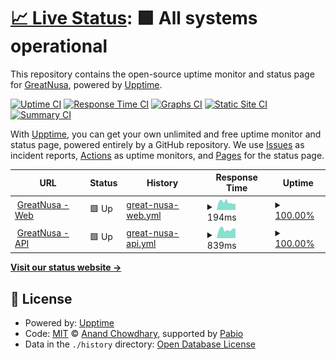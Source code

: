 # [📈 Live Status](https://greatnusa.github.io/upptime): <!--live status--> **🟩 All systems operational**

This repository contains the open-source uptime monitor and status page for [GreatNusa](https://greatnusa.com), powered by [Upptime](https://github.com/upptime/upptime).

[![Uptime CI](https://github.com/greatnusa/upptime/workflows/Uptime%20CI/badge.svg)](https://github.com/greatnusa/upptime/actions?query=workflow%3A%22Uptime+CI%22)
[![Response Time CI](https://github.com/greatnusa/upptime/workflows/Response%20Time%20CI/badge.svg)](https://github.com/greatnusa/upptime/actions?query=workflow%3A%22Response+Time+CI%22)
[![Graphs CI](https://github.com/greatnusa/upptime/workflows/Graphs%20CI/badge.svg)](https://github.com/greatnusa/upptime/actions?query=workflow%3A%22Graphs+CI%22)
[![Static Site CI](https://github.com/greatnusa/upptime/workflows/Static%20Site%20CI/badge.svg)](https://github.com/greatnusa/upptime/actions?query=workflow%3A%22Static+Site+CI%22)
[![Summary CI](https://github.com/greatnusa/upptime/workflows/Summary%20CI/badge.svg)](https://github.com/greatnusa/upptime/actions?query=workflow%3A%22Summary+CI%22)

With [Upptime](https://upptime.js.org), you can get your own unlimited and free uptime monitor and status page, powered entirely by a GitHub repository. We use [Issues](https://github.com/greatnusa/upptime/issues) as incident reports, [Actions](https://github.com/greatnusa/upptime/actions) as uptime monitors, and [Pages](https://greatnusa.github.io/upptime) for the status page.

<!--start: status pages-->
<!-- This summary is generated by Upptime (https://github.com/upptime/upptime) -->
<!-- Do not edit this manually, your changes will be overwritten -->
<!-- prettier-ignore -->
| URL | Status | History | Response Time | Uptime |
| --- | ------ | ------- | ------------- | ------ |
| <img alt="" src="https://icons.duckduckgo.com/ip3/www.greatnusa.com.ico" height="13"> [GreatNusa - Web](https://www.greatnusa.com) | 🟩 Up | [great-nusa-web.yml](https://github.com/greatnusa/upptime/commits/HEAD/history/great-nusa-web.yml) | <details><summary><img alt="Response time graph" src="./graphs/great-nusa-web/response-time-week.png" height="20"> 194ms</summary><br><a href="https://greatnusa.github.io/upptime/history/great-nusa-web"><img alt="Response time 617" src="https://img.shields.io/endpoint?url=https%3A%2F%2Fraw.githubusercontent.com%2Fgreatnusa%2Fupptime%2FHEAD%2Fapi%2Fgreat-nusa-web%2Fresponse-time.json"></a><br><a href="https://greatnusa.github.io/upptime/history/great-nusa-web"><img alt="24-hour response time 278" src="https://img.shields.io/endpoint?url=https%3A%2F%2Fraw.githubusercontent.com%2Fgreatnusa%2Fupptime%2FHEAD%2Fapi%2Fgreat-nusa-web%2Fresponse-time-day.json"></a><br><a href="https://greatnusa.github.io/upptime/history/great-nusa-web"><img alt="7-day response time 194" src="https://img.shields.io/endpoint?url=https%3A%2F%2Fraw.githubusercontent.com%2Fgreatnusa%2Fupptime%2FHEAD%2Fapi%2Fgreat-nusa-web%2Fresponse-time-week.json"></a><br><a href="https://greatnusa.github.io/upptime/history/great-nusa-web"><img alt="30-day response time 245" src="https://img.shields.io/endpoint?url=https%3A%2F%2Fraw.githubusercontent.com%2Fgreatnusa%2Fupptime%2FHEAD%2Fapi%2Fgreat-nusa-web%2Fresponse-time-month.json"></a><br><a href="https://greatnusa.github.io/upptime/history/great-nusa-web"><img alt="1-year response time 617" src="https://img.shields.io/endpoint?url=https%3A%2F%2Fraw.githubusercontent.com%2Fgreatnusa%2Fupptime%2FHEAD%2Fapi%2Fgreat-nusa-web%2Fresponse-time-year.json"></a></details> | <details><summary><a href="https://greatnusa.github.io/upptime/history/great-nusa-web">100.00%</a></summary><a href="https://greatnusa.github.io/upptime/history/great-nusa-web"><img alt="All-time uptime 99.96%" src="https://img.shields.io/endpoint?url=https%3A%2F%2Fraw.githubusercontent.com%2Fgreatnusa%2Fupptime%2FHEAD%2Fapi%2Fgreat-nusa-web%2Fuptime.json"></a><br><a href="https://greatnusa.github.io/upptime/history/great-nusa-web"><img alt="24-hour uptime 100.00%" src="https://img.shields.io/endpoint?url=https%3A%2F%2Fraw.githubusercontent.com%2Fgreatnusa%2Fupptime%2FHEAD%2Fapi%2Fgreat-nusa-web%2Fuptime-day.json"></a><br><a href="https://greatnusa.github.io/upptime/history/great-nusa-web"><img alt="7-day uptime 100.00%" src="https://img.shields.io/endpoint?url=https%3A%2F%2Fraw.githubusercontent.com%2Fgreatnusa%2Fupptime%2FHEAD%2Fapi%2Fgreat-nusa-web%2Fuptime-week.json"></a><br><a href="https://greatnusa.github.io/upptime/history/great-nusa-web"><img alt="30-day uptime 100.00%" src="https://img.shields.io/endpoint?url=https%3A%2F%2Fraw.githubusercontent.com%2Fgreatnusa%2Fupptime%2FHEAD%2Fapi%2Fgreat-nusa-web%2Fuptime-month.json"></a><br><a href="https://greatnusa.github.io/upptime/history/great-nusa-web"><img alt="1-year uptime 99.96%" src="https://img.shields.io/endpoint?url=https%3A%2F%2Fraw.githubusercontent.com%2Fgreatnusa%2Fupptime%2FHEAD%2Fapi%2Fgreat-nusa-web%2Fuptime-year.json"></a></details>
| <img alt="" src="https://icons.duckduckgo.com/ip3/api.greatnusa.com.ico" height="13"> [GreatNusa - API](https://api.greatnusa.com) | 🟩 Up | [great-nusa-api.yml](https://github.com/greatnusa/upptime/commits/HEAD/history/great-nusa-api.yml) | <details><summary><img alt="Response time graph" src="./graphs/great-nusa-api/response-time-week.png" height="20"> 839ms</summary><br><a href="https://greatnusa.github.io/upptime/history/great-nusa-api"><img alt="Response time 737" src="https://img.shields.io/endpoint?url=https%3A%2F%2Fraw.githubusercontent.com%2Fgreatnusa%2Fupptime%2FHEAD%2Fapi%2Fgreat-nusa-api%2Fresponse-time.json"></a><br><a href="https://greatnusa.github.io/upptime/history/great-nusa-api"><img alt="24-hour response time 934" src="https://img.shields.io/endpoint?url=https%3A%2F%2Fraw.githubusercontent.com%2Fgreatnusa%2Fupptime%2FHEAD%2Fapi%2Fgreat-nusa-api%2Fresponse-time-day.json"></a><br><a href="https://greatnusa.github.io/upptime/history/great-nusa-api"><img alt="7-day response time 839" src="https://img.shields.io/endpoint?url=https%3A%2F%2Fraw.githubusercontent.com%2Fgreatnusa%2Fupptime%2FHEAD%2Fapi%2Fgreat-nusa-api%2Fresponse-time-week.json"></a><br><a href="https://greatnusa.github.io/upptime/history/great-nusa-api"><img alt="30-day response time 859" src="https://img.shields.io/endpoint?url=https%3A%2F%2Fraw.githubusercontent.com%2Fgreatnusa%2Fupptime%2FHEAD%2Fapi%2Fgreat-nusa-api%2Fresponse-time-month.json"></a><br><a href="https://greatnusa.github.io/upptime/history/great-nusa-api"><img alt="1-year response time 737" src="https://img.shields.io/endpoint?url=https%3A%2F%2Fraw.githubusercontent.com%2Fgreatnusa%2Fupptime%2FHEAD%2Fapi%2Fgreat-nusa-api%2Fresponse-time-year.json"></a></details> | <details><summary><a href="https://greatnusa.github.io/upptime/history/great-nusa-api">100.00%</a></summary><a href="https://greatnusa.github.io/upptime/history/great-nusa-api"><img alt="All-time uptime 99.96%" src="https://img.shields.io/endpoint?url=https%3A%2F%2Fraw.githubusercontent.com%2Fgreatnusa%2Fupptime%2FHEAD%2Fapi%2Fgreat-nusa-api%2Fuptime.json"></a><br><a href="https://greatnusa.github.io/upptime/history/great-nusa-api"><img alt="24-hour uptime 100.00%" src="https://img.shields.io/endpoint?url=https%3A%2F%2Fraw.githubusercontent.com%2Fgreatnusa%2Fupptime%2FHEAD%2Fapi%2Fgreat-nusa-api%2Fuptime-day.json"></a><br><a href="https://greatnusa.github.io/upptime/history/great-nusa-api"><img alt="7-day uptime 100.00%" src="https://img.shields.io/endpoint?url=https%3A%2F%2Fraw.githubusercontent.com%2Fgreatnusa%2Fupptime%2FHEAD%2Fapi%2Fgreat-nusa-api%2Fuptime-week.json"></a><br><a href="https://greatnusa.github.io/upptime/history/great-nusa-api"><img alt="30-day uptime 100.00%" src="https://img.shields.io/endpoint?url=https%3A%2F%2Fraw.githubusercontent.com%2Fgreatnusa%2Fupptime%2FHEAD%2Fapi%2Fgreat-nusa-api%2Fuptime-month.json"></a><br><a href="https://greatnusa.github.io/upptime/history/great-nusa-api"><img alt="1-year uptime 99.96%" src="https://img.shields.io/endpoint?url=https%3A%2F%2Fraw.githubusercontent.com%2Fgreatnusa%2Fupptime%2FHEAD%2Fapi%2Fgreat-nusa-api%2Fuptime-year.json"></a></details>

<!--end: status pages-->

[**Visit our status website →**](https://greatnusa.github.io/upptime)

## 📄 License

- Powered by: [Upptime](https://github.com/upptime/upptime)
- Code: [MIT](./LICENSE) © [Anand Chowdhary](https://anandchowdhary.com), supported by [Pabio](https://pabio.com)
- Data in the `./history` directory: [Open Database License](https://opendatacommons.org/licenses/odbl/1-0/)
